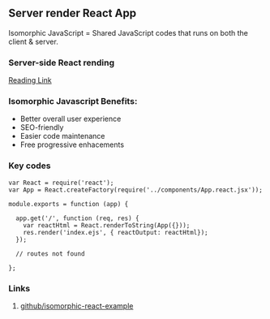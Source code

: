 ## Server render React App

Isomorphic JavaScript = Shared JavaScript codes that runs on both the client & server.

### Server-side React rending

[Reading Link](http://reactjsnews.com/isomorphic-javascript-with-react-node/)

### Isomorphic Javascript Benefits:

- Better overall user experience
- SEO-friendly
- Easier code maintenance
- Free progressive enhacements

### Key codes

	var React = require('react');
	var App = React.createFactory(require('../components/App.react.jsx'));
	
	module.exports = function (app) {
	
	  app.get('/', function (req, res) {
	    var reactHtml = React.renderToString(App({}));
	    res.render('index.ejs', { reactOutput: reactHtml});
	  });

	  // routes not found

	};

### Links

1. [github/isomorphic-react-example](https://github.com/DavidWells/isomorphic-react-example)